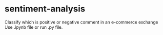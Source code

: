 # sentiment-analysis
Classify which is positive or negative comment in an e-commerce exchange
Use .ipynb file or run .py file.
